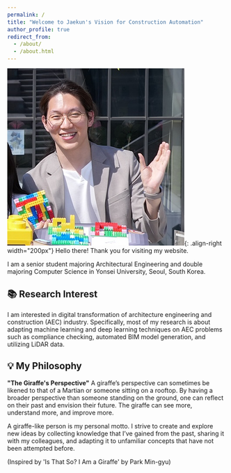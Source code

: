 ```yaml
---
permalink: /
title: "Welcome to Jaekun's Vision for Construction Automation"
author_profile: true
redirect_from: 
  - /about/
  - /about.html
---
```


![Picture of Me](/images/me.jpg){: .align-right width="200px"}
Hello there! Thank you for visiting my website.

I am a senior student majoring Architectural Engineering and double majoring Computer Science in Yonsei University, Seoul, South Korea. 


📚 Research Interest
------

I am interested in digital transformation of architecture engineering and construction (AEC) industry. Specifically, most of my research is about adapting machine learning and deep learning techniques on AEC problems such as compliance checking, automated BIM model generation, and utilizing LiDAR data.

💡 My Philosophy
------

**"The Giraffe's Perspective"**
A giraffe’s perspective can sometimes be likened to that of a Martian or someone sitting on a rooftop. By having a broader perspective than someone standing on the ground, one can reflect on their past and envision their future. The giraffe can see more, understand more, and improve more.

A giraffe-like person is my personal motto. I strive to create and explore new ideas by collecting knowledge that I’ve gained from the past, sharing it with my colleagues, and adapting it to unfamiliar concepts that have not been attempted before.

(Inspired by 'Is That So? I Am a Giraffe' by Park Min-gyu)